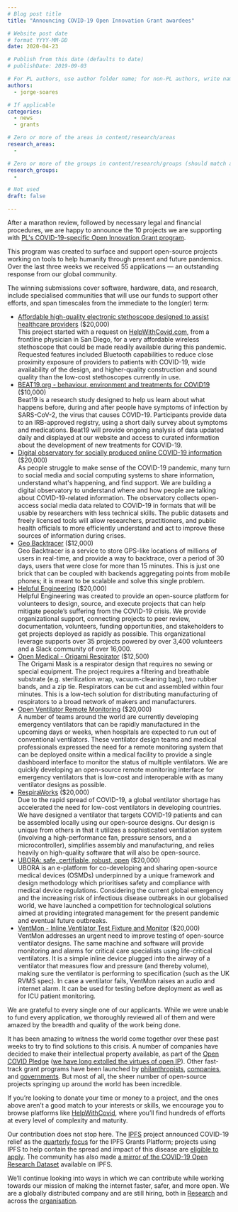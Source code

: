 ```yaml
---
# Blog post title
title: "Announcing COVID-19 Open Innovation Grant awardees"

# Website post date
# format YYYY-MM-DD
date: 2020-04-23

# Publish from this date (defaults to date)
# publishDate: 2019-09-03

# For PL authors, use author folder name; for non-PL authors, write name as in paper within ""
authors:
  - jorge-soares

# If applicable
categories:
  - news
  - grants

# Zero or more of the areas in content/research/areas
research_areas:
  -

# Zero or more of the groups in content/research/groups (should match author membership)
research_groups:
  -

# Not used
draft: false

---
```


After a marathon review, followed by necessary legal and financial procedures, we are happy to announce the 10 projects we are supporting with [PL's COVID-19-specific Open Innovation Grant program](https://research.protocol.ai/posts/202003-covid-grants/).

This program was created to surface and support open-source projects working on tools to help humanity through present and future pandemics. Over the last three weeks we received 55 applications — an outstanding response from our global community.

The winning submissions cover software, hardware, data, and research, include specialised communities that will use our funds to support other efforts, and span timescales from the immediate to the long(er) term:

*  [Affordable high-quality electronic stethoscope designed to assist healthcare providers](https://github.com/zipzit/Covid-Bluetooth-Stethoscope) ($20,000) \
This project started with a request on [HelpWithCovid.com](https://helpwithcovid.com/projects/252-bluetooth-stethoscope-pulse-oximeter), from a frontline physician in San Diego, for a very affordable wireless stethoscope that could be made readily available during this pandemic. Requested features included Bluetooth capabilities to reduce close proximity exposure of providers to patients with COVID-19, wide availability of the design, and higher-quality construction and sound quality than the low-cost stethoscopes currently in use.
*  [BEAT19.org - behaviour, environment and treatments for COVID19](https://beat19.org/) ($10,000) \
Beat19 is a research study designed to help us learn about what happens before, during and after people have symptoms of infection by SARS-CoV-2, the virus that causes COVID-19. Participants provide data to an IRB-approved registry, using a short daily survey about symptoms and medications. Beat19 will provide ongoing analysis of data updated daily and displayed at our website and access to curated information about the development of new treatments for COVID-19.
*   [Digital observatory for socially produced online COVID-19 information](https://covid19.communitydata.science/) ($20,000) \
As people struggle to make sense of the COVID-19 pandemic, many turn to social media and social computing systems to share information, understand what's happening, and find support. We are building a digital observatory to understand where and how people are talking about COVID-19-related information. The observatory collects open-access social media data related to COVID-19 in formats that will be usable by researchers with less technical skills. The public datasets and freely licensed tools will allow researchers, practitioners, and public health officials to more efficiently understand and act to improve these sources of information during crises.
*   [Geo Backtracer](https://github.com/aimxhaisse/geo-backtracer) ($12,000) \
Geo Backtracer is a service to store GPS-like locations of millions of users in real-time, and provide a way to backtrace, over a period of 30 days, users that were close for more than 15 minutes. This is just one brick that can be coupled with backends aggregating points from mobile phones; it is meant to be scalable and solve this single problem.
*   [Helpful Engineering](https://www.helpfulengineering.org/) ($20,000) \
Helpful Engineering was created to provide an open-source platform for volunteers to design, source, and execute projects that can help mitigate people’s suffering from the COVID-19 crisis. We provide organizational support, connecting projects to peer review, documentation, volunteers, funding opportunities, and stakeholders to get projects deployed as rapidly as possible. This organizational leverage supports over 35 projects powered by over 3,400 volunteers and a Slack community of over 16,000.
*   [Open Medical - Origami Respirator](https://www.openmedicalinnovation.com/projects/origami-mask) ($12,500) \
The Origami Mask is a respirator design that requires no sewing or special equipment. The project requires a filtering and breathable substrate (e.g. sterilization wrap, vacuum-cleaning bag), two rubber bands, and a zip tie.  Respirators can be cut and assembled within four minutes. This is a low-tech solution for distributing manufacturing of respirators to a broad network of makers and manufacturers.  
*   [Open Ventilator Remote Monitoring](http://www.ventilatormonitor.org) ($20,000) \
A number of teams around the world are currently developing emergency ventilators that can be rapidly manufactured in the upcoming days or weeks, when hospitals are expected to run out of conventional ventilators. These ventilator design teams and medical professionals expressed the need for a remote monitoring system that can be deployed onsite within a medical facility to provide a single dashboard interface to monitor the status of multiple ventilators. We are quickly developing an open-source remote monitoring interface for emergency ventilators that is low-cost and interoperable with as many ventilator designs as possible.
*   [RespiraWorks](https://respira.works/) ($20,000) \
Due to the rapid spread of COVID-19, a global ventilator shortage has accelerated the need for low-cost ventilators in developing countries. We have designed a ventilator that targets COVID-19 patients and can be assembled locally using our open-source designs. Our design is unique from others in that it utilizes a sophisticated ventilation system (involving a high-performance fan, pressure sensors, and a microcontroller), simplifies assembly and manufacturing, and relies heavily on high-quality software that will also be open-source.
*   [UBORA: safe, certifiable, robust, open](http://ubora-biomedical.org/ubora-design-competition-2020/) ($20,000) \
UBORA is an e-platform for co-developing and sharing open-source medical devices (OSMDs) underpinned by a unique framework and design methodology which prioritises safety and compliance with medical device regulations. Considering the current global emergency and the increasing risk of infectious disease outbreaks in our globalised world, we have launched a competition for technological solutions aimed at providing integrated management for the present pandemic and eventual future outbreaks.
*   [VentMon - Inline Ventilator Test Fixture and Monitor](https://github.com/PubInv/ventmon-ventilator-inline-test-monitor) ($20,000) \
VentMon addresses an urgent need to improve testing of open-source ventilator designs. The same machine and software will provide monitoring and alarms for critical care specialists using life-critical ventilators. It is a simple inline device plugged into the airway of a ventilator that measures flow and pressure (and thereby volume), making sure the ventilator is performing to specification (such as the UK RVMS spec). In case a ventilator fails, VentMon raises an audio and internet alarm. It can be used for testing before deployment as well as for ICU patient monitoring.

We are grateful to every single one of our applicants. While we were unable to fund every application, we thoroughly reviewed all of them and were amazed by the breadth and quality of the work being done.

It has been amazing to witness the world come together over these past weeks to try to find solutions to this crisis. A number of companies have decided to make their intellectual property available, as part of the [Open COVID Pledge](https://opencovidpledge.org/) ([we have long extolled the virtues of open IP](https://protocol.ai/blog/announcing-the-permissive-license-stack/)). Other fast-track grant programs have been launched by [philanthropists](https://fastgrants.org/), [companies](https://blog.mozilla.org/blog/2020/03/31/moss-launches-covid-19-solutions-fund/), and [governments](https://www.fct.pt/apoios/research4covid19/index.phtml.en). But most of all, the sheer number of open-source projects springing up around the world has been incredible.

If you’re looking to donate your time or money to a project, and the ones above aren’t a good match to your interests or skills, we encourage you to browse platforms like [HelpWithCovid](https://helpwithcovid.com/projects), where you’ll find hundreds of efforts at every level of complexity and maturity.

Our contribution does not stop here. The [IPFS](https://ipfs.io/) project announced COVID-19 relief as the [quarterly focus](https://blog.ipfs.io/2020-04-20-ipfs-grants-platform/) for the IPFS Grants Platform;  projects using IPFS to help contain the spread and impact of this disease are [eligible to apply](https://github.com/ipfs/devgrants). The community has also made [a mirror of the COVID-19 Open Research Dataset](https://github.com/ipfs/ipfs-cluster/issues/1021) available on IPFS.

We’ll continue looking into ways in which we can contribute while working towards our mission of making the internet faster, safer, and more open. We are a globally distributed company and are still hiring, both in [Research](https://jobs.lever.co/protocol?department=Research) and across the [organisation](https://jobs.lever.co/protocol).
